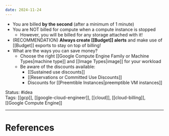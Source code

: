 ```yaml
---
date: 2024-11-24
---
```

- You are billed **by the second** (after a minimum of 1 minute)  
- You are NOT billed for compute when a compute instance is stopped  
	- However, you will be billed for any storage attached with it!
- (RECOMMENDATION) **Always create [[Budget]] alerts** and make use of [[Budget]] exports to stay on top of billing!
- What are the ways you can save money?  
	- Choose the right [[Google Compute Engine Family or Machine Types|machine type]] and [[Image Types|image]] for your workload
	- Be aware of the discounts available:
		- [[Sustained use discounts]]  
		- [[Reservations or Committed Use Discounts]]  
		- Discounts for [[Preemtible Instances|preemptible VM instances]]

Status: #idea  
Tags:  [[gcp]], [[google-cloud-engineer]], [[cloud]], [[cloud-billing]], [[Google Compute Engine]]

---
# References